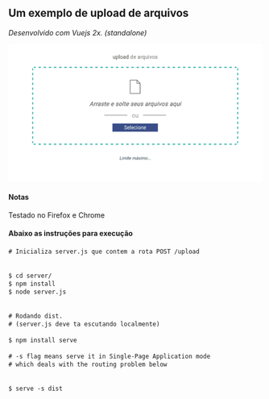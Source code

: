 ## Um exemplo de upload de arquivos 
*Desenvolvido com Vuejs 2x. (standalone)*


![](multiup.gif)


#### Notas

Testado no Firefox e Chrome


#### Abaixo as instruções para execução

```
# Inicializa server.js que contem a rota POST /upload


$ cd server/
$ npm install 
$ node server.js 


# Rodando dist.
# (server.js deve ta escutando localmente)

$ npm install serve

# -s flag means serve it in Single-Page Application mode
# which deals with the routing problem below


$ serve -s dist

```


